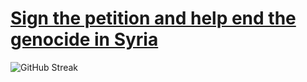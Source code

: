 # [Sign the petition and help end the genocide in Syria](https://www.change.org/p/halt-the-killing-of-civilians-on-syria-s-coastline)

![GitHub Streak](https://streak-stats.demolab.com/?user=emily202777&theme=radical)

<!--
## Hey, I'm Emily!


I'm a CS student based in Ohio passionate about leveraging technology to solve interdisciplinary challenges.

Check out my website [here](https://emily202777.github.io/main-site/) and connect with me on [LinkedIn](https://www.linkedin.com/in/emily-ahmad-26345a309/)

![GitHub Streak](https://streak-stats.demolab.com/?user=emily202777&theme=radical)
-->
